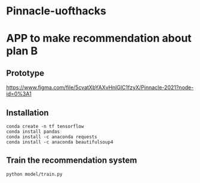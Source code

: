 # Pinnacle-uofthacks

# APP to make recommendation about plan B

## Prototype

https://www.figma.com/file/5cvatXbYAXvHnlGlC1fzyX/Pinnacle-2021?node-id=0%3A1 

## Installation

```
conda create -n tf tensorflow
conda install pandas
conda install -c anaconda requests 
conda install -c anaconda beautifulsoup4
```

## Train the recommendation system

```
python model/train.py
```


